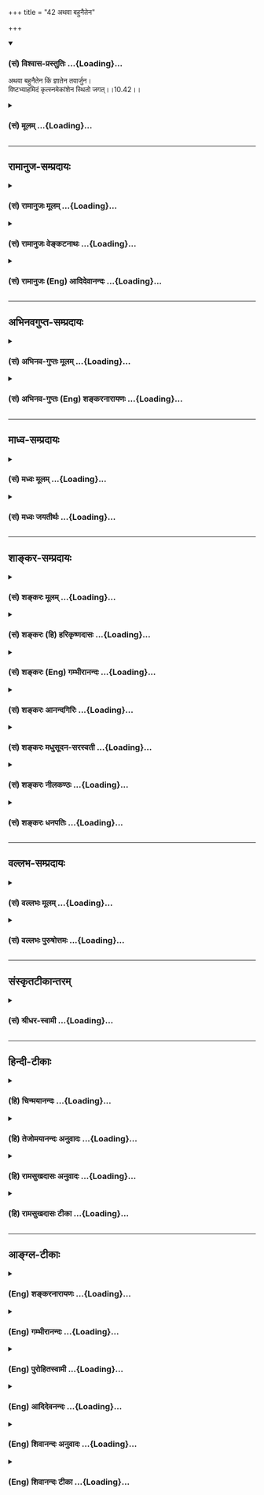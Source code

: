 +++
title = "42 अथवा बहुनैतेन"

+++
<div class="js_include" newlevelforh1="3" title="(सं) विश्वास-प्रस्तुतिः" unfilled url="/purANam/mahAbhAratam/06-bhIShma-parva/02-bhagavad-gItA-parva/saMskRtam/vishvAsa-prastutiH/10_vibhUti-vistAra-yoga/42_athavA_bahunaiten.md">
<details open><summary><h3>(सं) विश्वास-प्रस्तुतिः ...{Loading}...</h3></summary>

अथवा बहुनैतेन किं ज्ञातेन तवार्जुन।  
विष्टभ्याहमिदं कृत्स्नमेकांशेन स्थितो जगत्।।10.42।।
</details>
</div>
<div class="js_include collapsed" newlevelforh1="3" title="(सं) मूलम्" unfilled url="/purANam/mahAbhAratam/06-bhIShma-parva/02-bhagavad-gItA-parva/saMskRtam/mUlam/10_vibhUti-vistAra-yoga/42_athavA_bahunaiten.md">
<details><summary><h3>(सं) मूलम् ...{Loading}...</h3></summary>

अथवा बहुनैतेन किं ज्ञातेन तवार्जुन।  
विष्टभ्याहमिदं कृत्स्नमेकांशेन स्थितो जगत्।।10.42।।
</details>
</div>


_________________
## रामानुज-सम्प्रदायः
<div class="js_include collapsed" newlevelforh1="3" title="(सं) रामानुजः मूलम्" unfilled url="/purANam/mahAbhAratam/06-bhIShma-parva/02-bhagavad-gItA-parva/saMskRtam/rAmAnujaH/mUlam/10_vibhUti-vistAra-yoga/42_athavA_bahunaiten.md">
<details><summary><h3>(सं) रामानुजः मूलम् ...{Loading}...</h3></summary>

।।10.42।।**बहुना ऐतेन** उच्यमानेन **ज्ञानेन किं** प्रयोजनम् **इदं**
चिदचिदात्मकं **कृत्स्नं जगत्** कार्यावस्थं कारणावस्थं स्थूलं सूक्ष्मं च
स्वरूपसद्भावे स्थितौ प्रवृत्तिभेदे च यथा मत्संकल्पं न अतिवर्तेत तथा मम
महिम्नः अयुतायुतांशेन **विष्टभ्य अहम् अवस्थितः।** यथा उक्तं भगवता
पराशरेण -- यस्यायुतायुतांशांशे विश्वशक्तिरियं स्थिता। (वि0 पु0 1।9।53)
इति।

</details>
</div>
<div class="js_include collapsed" newlevelforh1="3" title="(सं) रामानुजः वेङ्कटनाथः" unfilled url="/purANam/mahAbhAratam/06-bhIShma-parva/02-bhagavad-gItA-parva/saMskRtam/rAmAnujaH/venkaTanAthaH/10_vibhUti-vistAra-yoga/42_athavA_bahunaiten.md">
<details><summary><h3>(सं) रामानुजः वेङ्कटनाथः ...{Loading}...</h3></summary>

  
  
।।10.42।। प्राधान्यतः \[10।19\] इत्युपक्रान्तमुपसंहृतम् अथ सङ्क्षेपादपि
सङ्क्षेपेण प्रधानाप्रधानसमस्तविभूतिसंग्रहमाहअथवा इति
श्लोकेन। उच्यमानेनेति एतच्छब्द उक्त्यवसानराहित्यपर इति भावः।
विभूतिपर्यवसानज्ञानरूपं प्रयोजनं न सिध्येदित्यभिप्रायेणाह -- किं
प्रयोजनमिति। इदमित्यनेन तत्तत्प्रमाणप्रतिपन्नवैचित्र्यं
सूचितमित्यभिप्रायेणचिदचिदात्मकमित्युक्तम्। कार्येत्यादिना
कृत्स्नशब्दाभिप्रेतविवरणम्। स्थूलं सूक्ष्मं चेति
कार्यकारणावस्थयोर्यथाक्रममन्वयः। स्वरूपेत्यादिना विष्टम्भनप्रयोजनकथनम्।
अनित्येषु स्वरूपसद्भाव उत्पत्तिः नित्येषु त्वसद्व्यतिरेकः। नित्यानां
स्वरूपमपि हि भगवतो नित्येच्छासिद्धम्। इदं च प्रागेव प्रपञ्चितम्। अत्र
स्वरूपैकदेशावतारादिरूपांशव्युदासाय नियमनप्रकरणबलाच्चमम महिम्न
इत्युक्तम्। अत्र महिमशब्देन प्रकृतं नियमनसामर्थ्यमेव विवक्षितम्। अत
एवतेजोंशसम्भवम् इत्यनेनैकार्थ्यम्। एकशब्दोऽत्रातिक्षुद्रत्वपर
इत्यभिप्रायेणोक्तंअयुतायुतांशेनेति। स्तम्भनमत्र स्वैरान्निवारणम्
स्ववशीकरणरूपमधिष्ठानं वा। एकांशेन इत्यत्र स्वोक्तमर्थं
संवादयतियथोक्तमिति। विश्वशक्तिः विश्वमेव शक्तिः;
तत्तत्कार्योपयुक्तविशेषभूतं विश्वमित्यर्थः। तेजोंशसम्भवम् \[10।41\]
इत्यनन्तरं अभिधानात्एकांशेन इत्यस्याप्यंशशब्दस्य तद्विषयत्वमेव
न्याय्यमिति भावः। इति कवितार्किकसिंहस्य सर्वतन्त्रस्वतन्त्रस्य
श्रीमद्वेङ्कटनाथस्य वेदान्ताचार्यस्य कृतिषु  
  

</details>
</div>
<div class="js_include collapsed" newlevelforh1="3" title="(सं) रामानुजः (Eng) आदिदेवानन्दः" unfilled url="/purANam/mahAbhAratam/06-bhIShma-parva/02-bhagavad-gItA-parva/saMskRtam/rAmAnujaH/english/AdidevAnandaH/10_vibhUti-vistAra-yoga/42_athavA_bahunaiten.md">
<details><summary><h3>(सं) रामानुजः (Eng) आदिदेवानन्दः ...{Loading}...</h3></summary>

10.42 What is the use to you of this detailed knowledge taught by Me; I
sustain this universe with an infinitesimal fraction of My power - this
universe consisting of sentient and non-sentient entities, whether in
effect or causal condition, whether gross or subtle - in such a manner
that it does not violate My will in preserving its proper form,
existence and various activities. As said by Bhagavan Parasara: 'On an
infinitesimal fraction of this energy, this universe rests' (V. P.,
1.9.53).

</details>
</div>


_________________
## अभिनवगुप्त-सम्प्रदायः
<div class="js_include collapsed" newlevelforh1="3" title="(सं) अभिनव-गुप्तः मूलम्" unfilled url="/purANam/mahAbhAratam/06-bhIShma-parva/02-bhagavad-gItA-parva/saMskRtam/abhinava-guptaH/mUlam/10_vibhUti-vistAra-yoga/42_athavA_bahunaiten.md">
<details><summary><h3>(सं) अभिनव-गुप्तः मूलम् ...{Loading}...</h3></summary>

।।10.19 -- 10.42।। हन्त ते कथयिष्यामीत्यादि जगत्स्थित इत्यन्तम्। अहमात्मा
(श्लो. 20) इत्यनेन व्यवच्छेदं वारयति। अन्यथा स्थावराणां हिमालय
इत्यादिवाक्येषु हिमालय एव भगवान् नान्य इति व्यवच्छेदेन;
निर्विभागत्वाभावात् ब्रह्मदर्शनं खण्डितम् अभविष्यत्। यतो यस्याखण्डाकारा
व्याप्तिस्तथा चेतसि न उपारोहति; तां च \[यो\] जिज्ञासति
तस्यायमुपदेशग्रन्थः। तथाहि उपसंहारे ( उपसंहारेण)
भेदाभेदवादं,यद्यद्विभूतिमत्सत्त्वम् (श्लो -- 41) इत्यनेनाभिधाय;
पश्चादभेदमेवोपसंहरति अथवा बहुनैतेन -- विष्टभ्याहमिदं -- एकांशेन जगत्
स्थितः (श्लो -- 42) इति। उक्तं हि -- पादोऽस्य विश्वा भूतानि
त्रिपादस्यामृतं दिवि।। इति -- RV; X; 90; 3प्रजानां सृष्टिहेतुः सर्वमिदं
भगवत्तत्त्वमेव तैस्तेर्विचित्रै रूपैर्भाव्यमानं +++(S
तत्त्वमेतैस्तैर्विचित्रैः रूपैः ; N -- विचित्ररूपै -- )+++ सकलस्य +++(S;N
सकलमस्य)+++ विषयतां यातीति।  
  

</details>
</div>
<div class="js_include collapsed" newlevelforh1="3" title="(सं) अभिनव-गुप्तः (Eng) शङ्करनारायणः" unfilled url="/purANam/mahAbhAratam/06-bhIShma-parva/02-bhagavad-gItA-parva/saMskRtam/abhinava-guptaH/english/shankaranArAyaNaH/10_vibhUti-vistAra-yoga/42_athavA_bahunaiten.md">
<details><summary><h3>(सं) अभिनव-गुप्तः (Eng) शङ्करनारायणः ...{Loading}...</h3></summary>

10.19-42 Hanta te etc. upto jagat sthitah. I am the Soul etc. (verse 20)
: By this \[the Bhagavat\] wards off the exclusion \[of any being as
different form Him\]. Otherwise the sentences like 'Of the immovable \[I
am\] the the Himalayas' (verse 25) etc., would amount to the exclusive
statement that the Himalayan range is the Bhagavat and not any other
one. In that case, the indiscriminateness of the Brahman is not
established and hence the realisation of the Brahman would be a partial
(or conditioned) one. For, the \[present\] text of exposition is
intended for that seeker whose mind cannot contemplate on the
all-pervasiveness \[of the Brahman\], but who \[at the same time\] is
desirous of realising that \[all-pervasiveness\]. Hence, while
concluding, \[the Bhagavat\] teaches the theory of duality-cumunity by
saying 'whatsoever being exists with the manifesting power' etc., and
then concludes the topic with the theory of absolute unity, as 'Or what
is the use of this elaboration;৷৷৷৷.I remain pervading this \[universe\]
by a single fraction \[of Myself\] This has been declared indeed \[in
the scriptures\] as : 'All beings constitute \[only\] His one-fourth;
His \[other\] immortal three-forths are in the heaven.' (Rgveda, X, xc,
3). Thus, all this and the prime cause of creatures, are nothing but the
Bhagavat (Absolute). And hence, He Himself becomes the object of
knowledge of all, but being comprehended with the different strange
alities.

</details>
</div>


_________________
## माध्व-सम्प्रदायः
<div class="js_include collapsed" newlevelforh1="3" title="(सं) मध्वः मूलम्" unfilled url="/purANam/mahAbhAratam/06-bhIShma-parva/02-bhagavad-gItA-parva/saMskRtam/madhvaH/mUlam/10_vibhUti-vistAra-yoga/42_athavA_bahunaiten.md">
<details><summary><h3>(सं) मध्वः मूलम् ...{Loading}...</h3></summary>

।।10.42।। किमिति वक्ष्यमाणप्राधान्यज्ञापनार्थं; न तूक्तनिष्फलत्वज्ञानाय।
तथा सति नोच्येत। अज्ञात्वैनं सविशेषयुक्तं देवं वरं को विमुच्येत बन्धात्
इत्यृग्वेदखिलेषु। त्वं तु बहुफलप्राप्तियोग्य इति तवेति विशेषणम्।
अन्यस्तुत्यर्थत्वेन प्रसिद्धश्चैवात्र किंशब्दः। रागद्वेषौ यदि स्यातां
तपसा किं प्रयोजनम्। तावुभौ यदि न स्यातां तपसा किं प्रयोजनम् इत्यादौ।
प्राधान्यं च सिद्धमेकत्र दर्शनात्सर्वत्र भगवद्दर्शनस्य। यो मां पश्यति
सर्वत्र \[6।30\] इत्यादौ।

</details>
</div>
<div class="js_include collapsed" newlevelforh1="3" title="(सं) मध्वः जयतीर्थः" unfilled url="/purANam/mahAbhAratam/06-bhIShma-parva/02-bhagavad-gItA-parva/saMskRtam/madhvaH/jayatIrthaH/10_vibhUti-vistAra-yoga/42_athavA_bahunaiten.md">
<details><summary><h3>(सं) मध्वः जयतीर्थः ...{Loading}...</h3></summary>

।।10.42।। अथवा बहुनैतेन किं ज्ञातेन इति पूर्वोक्तव्यस्तज्ञानाक्षेपात्
तस्य निष्फलत्वमिति प्रतीतिनिरासार्थमाह -- **किमि**ति। किमित्ययमाक्षेपो
वक्ष्यमाणसर्वव्याप्तरूपज्ञानस्योक्तरविप्रभृतिपरिच्छिन्नवस्तुस्वरूपज्ञानापेक्षया
प्राधान्यज्ञापनार्थमेव; न तूक्तविशेषज्ञानस्य निष्फलत्वज्ञापनार्थम्।
निष्फलत्वे तदुक्तिवैयर्थ्यापत्तिरित्यर्थः। ननु व्याप्तिज्ञानेनैव
मुक्तिसम्भवाद्विशेषज्ञानं व्यर्थमेव किं न स्यात् इत्यत आह --
**अज्ञात्वे**ति। प्रियशिरस्त्वाद्यप्राप्तिः इत्यादिकं ध्यानापेक्षयोक्तं
ज्ञानापेक्षया तु श्रुतिरित्यविरोधः; अथवा विशिष्टाधिकारिविषयेयं श्रुतिः।
ननु व्याप्तज्ञानयोग्यानां विशेषज्ञानं निष्फलमेव;अन्यान्प्रति तु तदुक्तिः
इति व्यवस्थाऽस्तु; तवेति विशेषणसामर्थ्यादित्यत आह -- **त्वं त्वि**ति।
अतो न तव विशेषज्ञानमात्रेणालमिति ज्ञापयितुमिति शेषः।
विशेषणस्यान्यथासिद्धत्वान्नोक्तव्यवस्थाकल्पकत्वमिति भावः। ननु किं
ज्ञातेन न किमपीति शब्दादुक्तस्य नैष्फल्ये,प्रतीते
तदुक्तिवैयर्थ्यप्रसङ्गात्
बाधकान्निष्फलाल्पफलयोर्महाफलत्वाभावसादृश्याद्गौण्या
वृत्त्योक्तस्याप्राधान्यप्रतीतावर्थाद्वक्ष्यमाणस्य
प्राधान्यप्रतीतिरित्युक्तम्; तत्र गौणप्रयोगे प्रयोजनं वाच्यमिति चेत्; न
रूढोपचारत्वादिति भावेनाह -- **अन्ये**ति। स्तुतिः प्रशस्तताज्ञापनम्।
अर्थः प्रयोजनम्। स्यादिदं व्याख्यानं यदि
परिच्छिन्नज्ञानाद्व्याप्तिज्ञानस्य प्राधान्यं प्रमितं स्यात्। तदेव कुतः
इत्यत आह -- **प्राधान्यं चे**ति। यो मां इति विशिष्टफलकथनात्।
न्यायसिद्धोऽप्यर्थो वाक्यसम्मत्या दृढो भवतीत्येतदुक्तम्।

</details>
</div>


_________________
## शाङ्कर-सम्प्रदायः
<div class="js_include collapsed" newlevelforh1="3" title="(सं) शङ्करः मूलम्" unfilled url="/purANam/mahAbhAratam/06-bhIShma-parva/02-bhagavad-gItA-parva/saMskRtam/shankaraH/mUlam/10_vibhUti-vistAra-yoga/42_athavA_bahunaiten.md">
<details><summary><h3>(सं) शङ्करः मूलम् ...{Loading}...</h3></summary>

।।10.42।। --,**अथवा बहुना एतेन** एवमादिना **किं ज्ञातेन तव अर्जुन**
स्यात् सावशेषेण। अशेषतः त्वम् उच्यमानम् अर्थं श्रृणु -- **विष्टभ्य**
विशेषतः स्तम्भनं दृढं कृत्वा **इदं कृत्स्नं जगत् एकांशेन** एकावयवेन
एकपादेन; सर्वभूतस्वरूपेण इत्येतत् तथा च मन्त्रवर्णः -- पादोऽस्य विश्वा
भूतानि (तै0 आर0 3।12) **इति स्थितः** अहम् इति।। इति
श्रीमत्परमहंसपरिव्राजकाचार्यस्य
श्रीगोविन्दभगवत्पूज्यपादशिष्यस्य,श्रीमच्छंकरभगवतः कृतौ
श्रीमद्भगवद्गीताभाष्ये  
  
दशमोऽध्यायः।। ,

</details>
</div>
<div class="js_include collapsed" newlevelforh1="3" title="(सं) शङ्करः (हि) हरिकृष्णदासः" unfilled url="/purANam/mahAbhAratam/06-bhIShma-parva/02-bhagavad-gItA-parva/saMskRtam/shankaraH/hindI/harikRShNadAsaH/10_vibhUti-vistAra-yoga/42_athavA_bahunaiten.md">
<details><summary><h3>(सं) शङ्करः (हि) हरिकृष्णदासः ...{Loading}...</h3></summary>

।।10.42।। अथवा हे अर्जुन इस उपर्युक्त प्रकारसे वर्णन किये हुए अधूरे
विभूतिविस्तारके जाननेसे तेरा क्या ( प्रयोजन सिद्ध ) होगा; ( तू तो बस; )
यह सम्पूर्णतासे कहा जानेवाला अभिप्राय ही सुन ले -- मैं एक अंशसे अर्थात्
सर्व भूतोंका आत्मरूप जो मेरा एक अवयव है उससे; इस सारे जगत्को विशेष रूपसे
दृढ़तापूर्वक धारण करके स्थित हो रहा हूँ। ऐसा ही वेदमन्त्र भी कहते हैं कि
समस्त भूत इस परमेश्वरका एक पाद है। इत्यादि।

</details>
</div>
<div class="js_include collapsed" newlevelforh1="3" title="(सं) शङ्करः (Eng) गम्भीरानन्दः" unfilled url="/purANam/mahAbhAratam/06-bhIShma-parva/02-bhagavad-gItA-parva/saMskRtam/shankaraH/english/gambhIrAnandaH/10_vibhUti-vistAra-yoga/42_athavA_bahunaiten.md">
<details><summary><h3>(सं) शङ्करः (Eng) गम्भीरानन्दः ...{Loading}...</h3></summary>

10.42 Athava, or, on the other hand; kim, what is the need; of tava
jnatena, your knowing; etena bahuna, this extensively-but
imcompletely-in the above manner, O Arjuna; You listen to this subject
that is going to be stated in its fullness: Aham, I; sthitah, remain;
vistabhya, sustaining, supporting, holding firmly, in a special way;
idam, this; krtsnam, whole; jagat, creation; ekamsena, by a part, by a
foot \[The Universe is called a foot of His by virtue of His having the
limiting adjunct of being its efficient and material cause.\] (of
Myself), i.e. as the Self of all things \[As the material and the
efficient cause of all things\]. The Vedic text, 'All beings form a foot
of His' (Rg., Pu. Su. 10.90.3; Tai. Ar. 3.12.3) support this. \[A Form
constituted by the whole of creation has been presented in this chapter
for meditation. Thery the unalified transcendental Reality, implied by
the word tat (in tattva-masi) and referred to by the latter portion of
the Commentator's otation (viz tripadasyamrtam divi: The immortal
three-footed One is established in His own effulgence), becomes
established.\]

</details>
</div>
<div class="js_include collapsed" newlevelforh1="3" title="(सं) शङ्करः आनन्दगिरिः" unfilled url="/purANam/mahAbhAratam/06-bhIShma-parva/02-bhagavad-gItA-parva/saMskRtam/shankaraH/AnandagiriH/10_vibhUti-vistAra-yoga/42_athavA_bahunaiten.md">
<details><summary><h3>(सं) शङ्करः आनन्दगिरिः ...{Loading}...</h3></summary>

।।10.42।। सर्वेषां सुगमत्वायावयवशो विभूतिमुक्त्वा भक्तानुग्रहार्थं
साकल्येन तामाह -- **अथवेति।** पक्षान्तरपरिग्रहार्थमथवेत्युक्तम्। बहुधा
विस्तीर्णेनैतेन संज्ञातेन सावशेषेण तव शक्तस्य न किंचित्फलं स्यादित्याह
-- **बहुनेति।** नहि विभूतिषूक्तासु ज्ञातासु सर्वं ज्ञायते कासांचिदेव
विभूतीनामुक्तत्वादित्यर्थः। तर्हि केनोपदेशेनाल्पाक्षरेण सर्वोऽर्थो
ज्ञातुं शक्यते तत्राह -- **अशेषत इति।** विशेषतः स्तंभनं विधरणं
सर्वभूतस्वरूपेण सर्वप्रपञ्चोपादानशक्त्युपाधिकेनैकेन पादेन कृत्स्नं
जगद्विधृत्य स्थितोऽस्मीति संबन्धः। तत्रैव श्रुतिं प्रमाणयति --
**तथाचेति।** तदनेन भगवतो नानाविधा विभूतीर्ध्येयत्वेन ज्ञेयत्वेन
चोपदिश्यन्ते। सर्वप्रपञ्चात्मकं ध्येयं रूपं दर्शयित्वात्रिपादस्यामृतं
दिवि इति प्रपञ्चाधिकं निरुपाधिकं तत्त्वमुपदिशता
परिपूर्णसच्चिदानन्दैकतानस्तत्पदलक्ष्योऽर्थो निर्धारितः। इति
श्रीमत्परमहंसपरिव्राजकाचार्यश्रीमच्छुद्धानन्दपूज्यपादशिष्यानन्दगिरिकृतौ
दशमोऽध्यायः।।10।।  
  

</details>
</div>
<div class="js_include collapsed" newlevelforh1="3" title="(सं) शङ्करः मधुसूदन-सरस्वती" unfilled url="/purANam/mahAbhAratam/06-bhIShma-parva/02-bhagavad-gItA-parva/saMskRtam/shankaraH/madhusUdana-sarasvatI/10_vibhUti-vistAra-yoga/42_athavA_bahunaiten.md">
<details><summary><h3>(सं) शङ्करः मधुसूदन-सरस्वती ...{Loading}...</h3></summary>

।।10.42।। एवमवयवशो विभूतिमुक्त्वा साकल्येन तामाह -- अथवेति पक्षान्तरे।
बहुनैतेन सावशेषेण ज्ञातेन किं,तव स्यात् हे अर्जुन्; इदं कृत्स्नं सर्वं
जगदेकांशेन एकदेशमात्रेण विष्टभ्य विधृत्य व्याप्य वाहमेव स्थितो
न,मद्व्यतिरिक्तं किंचिदस्तिपादोऽस्य विश्वा भूतानि त्रिपादस्यामृतं दिवि
इति श्रुतेः। तस्मात्किमनेन परिच्छिन्नदर्शनेन सर्वत्र मद्दृष्टिमेव
कुर्वित्यभिप्रायः। कुर्वन्ति केऽपि कृतिनः क्वचिदप्यनन्ते स्वान्तं विधाय
विषयान्तरशान्तिमेव।  
  
त्वत्पादपद्मविगलन्मकरन्दबिन्दुमास्वाद्य माद्यति मुहुर्मधुभिन्मनो मे।।

</details>
</div>
<div class="js_include collapsed" newlevelforh1="3" title="(सं) शङ्करः नीलकण्ठः" unfilled url="/purANam/mahAbhAratam/06-bhIShma-parva/02-bhagavad-gItA-parva/saMskRtam/shankaraH/nIlakaNThaH/10_vibhUti-vistAra-yoga/42_athavA_bahunaiten.md">
<details><summary><h3>(सं) शङ्करः नीलकण्ठः ...{Loading}...</h3></summary>

।।10.42।। उत्तमाधिकारिणमुद्दिश्याह -- **अथवेति।** मूढान्प्रत्येतदुक्तं;
त्वं तु एतावदेव विद्धि। एकांशेन एकदेशेनाहमिदं विष्टभ्य व्याप्य
स्थितोऽस्मि। पादोऽस्य विश्वा भूतानि इति श्रुतेः। तस्मात्परिच्छिन्नं
दर्शनं त्यक्त्वा सर्वत्र ब्रह्मबुद्धिमेव कुर्वित्याशयः।

</details>
</div>
<div class="js_include collapsed" newlevelforh1="3" title="(सं) शङ्करः धनपतिः" unfilled url="/purANam/mahAbhAratam/06-bhIShma-parva/02-bhagavad-gItA-parva/saMskRtam/shankaraH/dhanapatiH/10_vibhUti-vistAra-yoga/42_athavA_bahunaiten.md">
<details><summary><h3>(सं) शङ्करः धनपतिः ...{Loading}...</h3></summary>

।।10.42।। एवं संक्षेपविस्तराभ्यां विभूतीरुक्त्वाऽशक्तं प्रत्याह --
अथवेति। एतेन बहुन ज्ञातेन तव किं चित्तशोधकस्यैतज्ज्ञानस्य शुद्धचित्ते
शक्ते त्वयि प्रयोजनाभावादिति ध्वनयन्त्संबोधयति -- हे अर्जुनेति। तर्हि
मया किं चिन्तनीयमित्यपेक्षायामाह। इदं सर्व जगत् एकांशेनावष्टभ्य स्तम्भनं
कृत्वाहं स्थितः। तथाच श्रुतिःपादोऽस्य विश्वा भूतानीति। अथवाऽनेन
श्लोकेनार्जनपृष्टो योग उक्तः। एवं दशमाध्यायेन ज्ञेयं ज्ञानोपायभूतं
योगविभूतिमत् ध्येयज्ञानं प्रदर्शयता तत्पदार्थो निरुपितः। इति
श्रीपरमहंसपरिव्राजकाचार्यश्रीबालस्वामिश्रीपादशिष्यदत्तवंशावतंसरामकुमारसूनुधनपतिविदुषा
विरचित्तायां श्रीगीताभाष्योत्कर्षदीपिकायां दशमोऽध्यायः।।10।।  
  

</details>
</div>


_________________
## वल्लभ-सम्प्रदायः
<div class="js_include collapsed" newlevelforh1="3" title="(सं) वल्लभः मूलम्" unfilled url="/purANam/mahAbhAratam/06-bhIShma-parva/02-bhagavad-gItA-parva/saMskRtam/vallabhaH/mUlam/10_vibhUti-vistAra-yoga/42_athavA_bahunaiten.md">
<details><summary><h3>(सं) वल्लभः मूलम् ...{Loading}...</h3></summary>

।।10.42।। एवं विभूतिप्रक्रियां योगे निपात्योसंहरति -- अथवेति। अथवा
बहुनैतेनोच्यमानेनेह ज्ञातेन विशेषेण तव किं अहं पुरुषोत्तमोऽधिदेव
एकांशेनाक्षरमहिम्नाऽध्यात्मरूपेण कृत्स्नमिदं चेतनाचेतनात्मकं जगदधिभूतं
कार्यशरीरावस्थं सूक्ष्मं च विष्टभ्य विधृत्य व्याप्य नियम्य च
स्थितोऽस्मीति योगं ममैश्वर्यं जानीहि। एतेन स्वस्यैकांशेन
जगद्विष्टम्भकथनात् कृत्स्नप्रसक्तिरपि वारिता। तेन माहात्म्यं सूचितम्।

</details>
</div>
<div class="js_include collapsed" newlevelforh1="3" title="(सं) वल्लभः पुरुषोत्तमः" unfilled url="/purANam/mahAbhAratam/06-bhIShma-parva/02-bhagavad-gItA-parva/saMskRtam/vallabhaH/puruShottamaH/10_vibhUti-vistAra-yoga/42_athavA_bahunaiten.md">
<details><summary><h3>(सं) वल्लभः पुरुषोत्तमः ...{Loading}...</h3></summary>

  
  
।।10.42।। एवं विभूत्यादिमत्सु भगवदंशज्ञानेनान्यत्र हेयत्वादिबुद्धौ
सर्वस्य भगवदात्मकत्वं भज्येतेत्यन्यं प्रकारमाह -- अथवेति। अथवा
पक्षान्तरेण। हे अर्जुन तव बहुना नानाविधेन ज्ञातेन किं कार्यम् न
किमपीत्यर्थः। यत एतेन नानाज्ञानेन न किञ्चित् कार्यम्; अतः
कार्योपयोगिस्वरूपमाह -- इदं परिदृश्यमानं जगत् कृत्स्नं सम्पूर्णं एकांशेन
क्रीडात्मकेन विष्टभ्य धृत्वा स्थितोऽस्म्यहमेवेत्यर्थः। अनेन सर्वं
मत्क्रीडारूपमेव चिन्तयेति भावो बोधितः। प्रतीयते जगन्नानाविधं
स्वाज्ञानभावतः। विभूतिरूपं श्रीकृष्णस्तन्नाशायाऽब्रवीन्नरम्।।10।।  
  
इति श्रीभगवद्गीतामृततरङ्गिण्यां दशमोऽध्यायः।।10।।  
  

</details>
</div>


_________________
## संस्कृतटीकान्तरम्
<div class="js_include collapsed" newlevelforh1="3" title="(सं) श्रीधर-स्वामी" unfilled url="/purANam/mahAbhAratam/06-bhIShma-parva/02-bhagavad-gItA-parva/saMskRtam/shrIdhara-svAmI/10_vibhUti-vistAra-yoga/42_athavA_bahunaiten.md">
<details><summary><h3>(सं) श्रीधर-स्वामी ...{Loading}...</h3></summary>

।।10.42।। अथवा किमनेन परिच्छिन्नज्ञानेन सर्वत्र समदृष्टिमेव कुर्वित्याह
**-- अथवेति।** बहुना पृथग्ज्ञातेन किं तव कार्यं। यदिदं सर्वं
जगदेकांशेनैकदेशमात्रेण विष्टभ्य धृत्वा व्याप्येति वाहमेव स्थितः न
मद्व्यतिरिक्तं किंचिदस्तिपादोऽस्य विश्वा भूतानि इति श्रुतेः।

</details>
</div>


_________________
## हिन्दी-टीकाः
<div class="js_include collapsed" newlevelforh1="3" title="(हि) चिन्मयानन्दः" unfilled url="/purANam/mahAbhAratam/06-bhIShma-parva/02-bhagavad-gItA-parva/hindI/chinmayAnandaH/10_vibhUti-vistAra-yoga/42_athavA_bahunaiten.md">
<details><summary><h3>(हि) चिन्मयानन्दः ...{Loading}...</h3></summary>

।।10.42।। यद्यपि मित्रता और स्नेह के उत्स्फूर्त भावावेश में श्रीकृष्ण ने
अर्जुन को अपनी विभूति (समष्टि रूप) और योग ( व्यष्टि रूप) को वर्णन करने
का वचन दिया था; परन्तु एकएक उदाहरण देते समय उन्होंने अपने को इस कार्य के
लिए सर्वथा असमर्थ पाया। अनन्त तत्त्व के अनन्त विस्तार का वर्णन कैसे संभव
हो सकता है असमर्थता के कारण उन्हें विषाद है किन्तु पुन अपने शिष्य के
प्रति अत्यन्त प्रेम के कारण; भगवान् श्रीकृष्ण सम्पूर्ण अध्याय का सार इस
अन्तिम श्लोक में बताते हैं। इस बहुत जानने से तुम्हारा क्या प्रयोजन है
वास्तव मे देखा जाय; तो अनन्त तत्त्व को प्रत्येक परिच्छिन्न रूप में
दर्शाने का प्रयत्न व्यर्थ ही है; क्योंकि वह असंभव है। मिट्टी को समस्त
विद्यमान घटों में तथा जल को सम्पूर्ण तरंगों में एकएक करके दिखाना असंभव
है। केवल इतना ही किया जा सकता है कि कुछ उदाहरणों के द्वारा विद्यार्थियों
को तत्त्व का दर्शन करने की कला को सिखाया जाय। गणित के अध्यापन में इसी
पद्धति का उपयोग किया जाता है। मैं इस सम्पूर्ण जगत् को अपने एक अंश मात्र
से धारण करके स्थित हूँ वेदान्त में जगत् शब्द में वे समस्त अनुभव समाविष्ट
है; जो हम अपनी इन्द्रियों; मन और बुद्धि के द्वारा प्राप्त करते हैं।
संक्षेप में जिन वस्तुओं को हम दृश्य रूप में जानते हैं; वे सभी जगत् शब्द
की परिभाषा में आते हैं। इसमें दृश्य पदार्थ; भावनाएं; विचार और उनको ग्रहण
करने वाली इन्द्रियादि उपाधियाँ भी सम्मिलित हैं। इस श्लोक की दूसरी पंक्ति
में भगवान् श्रीकृष्ण आत्मस्वरूप की दृष्टि से कहते हैं कि यह सम्पूर्ण
जगत् उनके एक अंश मात्र में धारण किया हुआ है। इस कथन का एक और दार्शनिक
अभिप्राय यह है कि सत्य का अधिकांश भाग इस जगत् तथा उसके विकारों से सर्वथा
निर्लिप्त है यद्यपि सर्वत्र समान रूप से व्याप्त अखण्ड सत्य में इस प्रकार
अंशों का भेद नहीं किया जा सकता; तथापि लौकिक परिच्छिन्न भाषा के शब्दों
द्वारा पारमार्थिक सत्य को निर्देशित करने की यह एक औपनिषदीय पद्धति
है। conclusion तत्सदिति श्रीमद्भगवद्गीतासूपनिषस्तु ब्रह्मविद्यायां
योगशास्त्रे,श्रीकृष्णार्जुनसंवादे विभूतियोगो नाम दशमोऽध्याय।। इस प्रकार
श्रीकृष्णार्जुनसंवाद के रूप में ब्रह्मविद्या और योगशास्त्र स्वरूप
श्रीमद्भगवद्गीतोपनिषद् का विभूतियोग नामक दंसवा अध्याय समाप्त होता है।

</details>
</div>
<div class="js_include collapsed" newlevelforh1="3" title="(हि) तेजोमयानन्दः अनुवादः" unfilled url="/purANam/mahAbhAratam/06-bhIShma-parva/02-bhagavad-gItA-parva/hindI/tejomayAnandaH/anuvAdaH/10_vibhUti-vistAra-yoga/42_athavA_bahunaiten.md">
<details><summary><h3>(हि) तेजोमयानन्दः अनुवादः ...{Loading}...</h3></summary>

।।10.42।। अथवा हे अर्जुन ! बहुत जानने से तुम्हारा क्या प्रयोजन है; मैं
इस सम्पूर्ण जगत् को अपने एक अंश मात्र से धारण करके स्थित हूँ।।

</details>
</div>
<div class="js_include collapsed" newlevelforh1="3" title="(हि) रामसुखदासः अनुवादः" unfilled url="/purANam/mahAbhAratam/06-bhIShma-parva/02-bhagavad-gItA-parva/hindI/rAmasukhadAsaH/anuvAdaH/10_vibhUti-vistAra-yoga/42_athavA_bahunaiten.md">
<details><summary><h3>(हि) रामसुखदासः अनुवादः ...{Loading}...</h3></summary>

।।10.42।। अथवा हे अर्जुन ! तुम्हें इस प्रकार बहुत-सी बातें जाननेकी क्या
आवश्यकता है; मैं अपने किसी एक अंशसे सम्पूर्ण जगत् को व्याप्त करके
स्थित हूँ।

</details>
</div>
<div class="js_include collapsed" newlevelforh1="3" title="(हि) रामसुखदासः टीका" unfilled url="/purANam/mahAbhAratam/06-bhIShma-parva/02-bhagavad-gItA-parva/hindI/rAmasukhadAsaH/TIkA/10_vibhUti-vistAra-yoga/42_athavA_bahunaiten.md">
<details><summary><h3>(हि) रामसुखदासः टीका ...{Loading}...</h3></summary>

।।10.42।।***व्याख्या --*'अथवा'--**यह अव्यय-पद देकर भगवान् अर्जुनसे मानो
यह कह रहे हैं कि तुमने जो प्रश्न किया था, उसके अनुसार मैंने उत्तर दिया
ही है; अब मैं अपनी तरफसे तेरे लिये एक विशेष महत्त्वकी सार बात बताता हूँ।

</details>
</div>


_________________
## आङ्ग्ल-टीकाः
<div class="js_include collapsed" newlevelforh1="3" title="(Eng) शङ्करनारायणः" unfilled url="/purANam/mahAbhAratam/06-bhIShma-parva/02-bhagavad-gItA-parva/english/shankaranArAyaNaH/10_vibhUti-vistAra-yoga/42_athavA_bahunaiten.md">
<details><summary><h3>(Eng) शङ्करनारायणः ...{Loading}...</h3></summary>

10.42. Or, O Arjuna ! Why this detailed statement ; I remain, pervading
this entire universe with a single fraction \[of Myself\].

</details>
</div>
<div class="js_include collapsed" newlevelforh1="3" title="(Eng) गम्भीरानन्दः" unfilled url="/purANam/mahAbhAratam/06-bhIShma-parva/02-bhagavad-gItA-parva/english/gambhIrAnandaH/10_vibhUti-vistAra-yoga/42_athavA_bahunaiten.md">
<details><summary><h3>(Eng) गम्भीरानन्दः ...{Loading}...</h3></summary>

10.42 Or, on the other hand, what is the need of your knowing this
extensively, O Arjuna; I remain sustaning this whole creation in a
special way with a part (of Myself).

</details>
</div>
<div class="js_include collapsed" newlevelforh1="3" title="(Eng) पुरोहितस्वामी" unfilled url="/purANam/mahAbhAratam/06-bhIShma-parva/02-bhagavad-gItA-parva/english/purohitasvAmI/10_vibhUti-vistAra-yoga/42_athavA_bahunaiten.md">
<details><summary><h3>(Eng) पुरोहितस्वामी ...{Loading}...</h3></summary>

10.42 But what is the use of all these details to thee; O Arjuna! I
sustain this universe with only small part of Myself."

</details>
</div>
<div class="js_include collapsed" newlevelforh1="3" title="(Eng) आदिदेवनन्दः" unfilled url="/purANam/mahAbhAratam/06-bhIShma-parva/02-bhagavad-gItA-parva/english/AdidevanandaH/10_vibhUti-vistAra-yoga/42_athavA_bahunaiten.md">
<details><summary><h3>(Eng) आदिदेवनन्दः ...{Loading}...</h3></summary>

10.42 But of what use to you is all this extensive knowledge O Arjuna; I
stand sustaining this whole universe with a fragment of Mine (of My
power).

</details>
</div>
<div class="js_include collapsed" newlevelforh1="3" title="(Eng) शिवानन्दः अनुवादः" unfilled url="/purANam/mahAbhAratam/06-bhIShma-parva/02-bhagavad-gItA-parva/english/shivAnandaH/anuvAdaH/10_vibhUti-vistAra-yoga/42_athavA_bahunaiten.md">
<details><summary><h3>(Eng) शिवानन्दः अनुवादः ...{Loading}...</h3></summary>

10.42 But, of what avail to thee is the knowledge of all these details,
O Arjuna; I exist, supporting this whole world by one part of Myself.

</details>
</div>
<div class="js_include collapsed" newlevelforh1="3" title="(Eng) शिवानन्दः टीका" unfilled url="/purANam/mahAbhAratam/06-bhIShma-parva/02-bhagavad-gItA-parva/english/shivAnandaH/TIkA/10_vibhUti-vistAra-yoga/42_athavA_bahunaiten.md">
<details><summary><h3>(Eng) शिवानन्दः टीका ...{Loading}...</h3></summary>

10.42 अथवा or; बहुना (by) many; एतेन (by) this; किम् what; ज्ञातेन
known; तव to thee; अर्जुन O Arjuna; विष्टभ्य supporting; अहम् I; इदम्
this; कृत्स्नम् all; एकांशेन by one part; स्थितः exist; जगत् the
world.Commentary The Lord concludes Having established or pervaded this
whole world with one fragment of Myself; I remain.This verse is based on
the declaration in the Purusha Sukta (RigVeda10.90.3) that One arter of
Him is all the cosmos the three arters are the divine transcendent
Reality.I exist supporting this whole world by one part; by one limit;
or by one foot. One part of Myself constitutes all beings.All beings
form His foot (Taittiriya Aranyaka 3.12). The whole world is one Pada or
foot of the Lord. Amsa (part) or Pada (foot) is mere Kalpana or
imagination or account of our own ignorance,or limiting adjunct. In
reality Brahman is without any such parts or limbs and is
formless.Arjuna has now a knowledge of the glories of the Lord. He is
fit to behold the magnificent cosmic form of the Lord. Lord Krishna
prepares Arjuna for this grand vision by giving him a description of His
glories.Arjuna says O Lord; I now realise that the whole world is filled
by Thee. I now wish to behold the whole universe in Thee with my eye of
intuition.Thus in the Upanishads of the glorious Bhagavad Gita; the
science of the Eternal; the scripture of Yoga; the dialogue between Sri
Krishna and Arjuna; ends the tenth discourse entitledThe Yoga of the
Divine Glories.  
  
,

</details>
</div>

